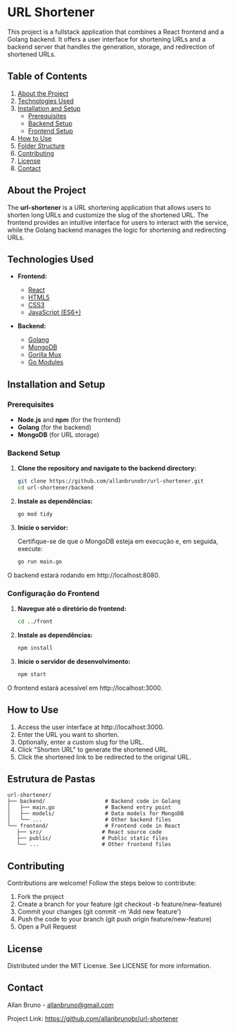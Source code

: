 # URL Shortener

This project is a fullstack application that combines a React frontend and a Golang backend. It offers a user interface for shortening URLs and a backend server that handles the generation, storage, and redirection of shortened URLs.

## Table of Contents

1. [About the Project](#about-the-project)
2. [Technologies Used](#technologies-used)
3. [Installation and Setup](#installation-and-setup)
   - [Prerequisites](#prerequisites)
   - [Backend Setup](#backend-setup)
   - [Frontend Setup](#frontend-setup)
4. [How to Use](#how-to-use)
5. [Folder Structure](#folder-structure)
6. [Contributing](#contributing)
7. [License](#license)
8. [Contact](#contact)

## About the Project

The **url-shortener** is a URL shortening application that allows users to shorten long URLs and customize the slug of the shortened URL. The frontend provides an intuitive interface for users to interact with the service, while the Golang backend manages the logic for shortening and redirecting URLs.

## Technologies Used

- **Frontend:**
  - [React](https://reactjs.org/)
  - [HTML5](https://developer.mozilla.org/en-US/docs/Web/Guide/HTML/HTML5)
  - [CSS3](https://developer.mozilla.org/en-US/docs/Web/CSS)
  - [JavaScript (ES6+)](https://developer.mozilla.org/en-US/docs/Web/JavaScript)

- **Backend:**
  - [Golang](https://golang.org/)
  - [MongoDB](https://www.mongodb.com/)
  - [Gorilla Mux](https://github.com/gorilla/mux)
  - [Go Modules](https://blog.golang.org/using-go-modules)

## Installation and Setup

### Prerequisites

- **Node.js** and **npm** (for the frontend)
- **Golang** (for the backend)
- **MongoDB** (for URL storage)

### Backend Setup

1. **Clone the repository and navigate to the backend directory:**

   ```bash
   git clone https://github.com/allanbrunobr/url-shortener.git
   cd url-shortener/backend

2. **Instale as dependências:**
   ```bash
   go mod tidy

3. **Inicie o servidor:**
   
   Certifique-se de que o MongoDB esteja em execução e, em seguida, execute:
   ```bash
   go run main.go
   ```
O backend estará rodando em http://localhost:8080.


### Configuração do Frontend

1. **Navegue até o diretório do frontend:**

   ```bash
   cd ../front
   ```
2. **Instale as dependências:**
   ```bash
   npm install
   ```
3. **Inicie o servidor de desenvolvimento:**
   ```bash
   npm start
   ```
   
O frontend estará acessível em http://localhost:3000.

## How to Use
1. Access the user interface at http://localhost:3000.
2. Enter the URL you want to shorten.
3. Optionally, enter a custom slug for the URL.
4. Click "Shorten URL" to generate the shortened URL.
5. Click the shortened link to be redirected to the original URL.

## Estrutura de Pastas

 ```plaintext
 url-shortener/
├── backend/                   # Backend code in Golang
│   ├── main.go                # Backend entry point
│   ├── models/                # Data models for MongoDB
│   └── ...                    # Other backend files
└── frontend/                  # Frontend code in React
    ├── src/                   # React source code
    ├── public/                # Public static files
    └── ...                    # Other frontend files
```
## Contributing
Contributions are welcome! Follow the steps below to contribute:
1. Fork the project
2. Create a branch for your feature (git checkout -b feature/new-feature)
3. Commit your changes (git commit -m 'Add new feature')
4. Push the code to your branch (git push origin feature/new-feature)
5. Open a Pull Request

## License
Distributed under the MIT License. See LICENSE for more information.

## Contact
Allan Bruno - allanbruno@gmail.com

Project Link: https://github.com/allanbrunobr/url-shortener


